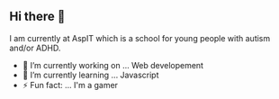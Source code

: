 ## Hi there 👋

I am currently at AspIT which is a school for young people with autism and/or ADHD.

- 🔭 I’m currently working on ... Web developement
- 🌱 I’m currently learning ... Javascript
- ⚡ Fun fact: ... I'm a gamer

